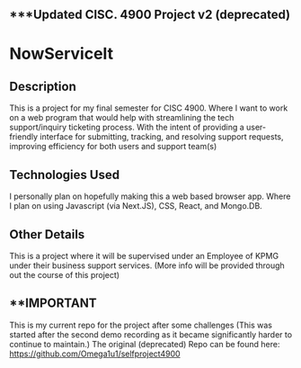 ## ***Updated CISC. 4900 Project v2 (deprecated)

# NowServiceIt

## Description
This is a project for my final semester for CISC 4900. 
Where I want to work on a web program that would help with streamlining the tech support/inquiry ticketing process. With the intent of providing a user-friendly interface for submitting, tracking, and resolving support requests, improving efficiency for both users and support team(s)

## Technologies Used
I personally plan on hopefully making this a web based browser app.
Where I plan on using Javascript (via Next.JS), CSS, React, and Mongo.DB. 

## Other Details
This is a project where it will be supervised under an Employee of KPMG under their business support services. (More info will be provided through out the course of this project)

## **IMPORTANT
This is my current repo for the project after some challenges 
(This was started after the second demo recording as it became significantly harder to continue to maintain.)
The original (deprecated) Repo can be found here: https://github.com/Omega1u1/selfproject4900
